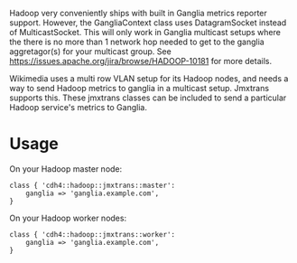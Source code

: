 Hadoop very conveniently ships with built in Ganglia metrics reporter support.
However, the GangliaContext class uses DatagramSocket instead of MulticastSocket.
This will only work in Ganglia multicast setups where the there is no more than
1 network hop needed to get to the ganglia aggretagor(s) for your multicast group.
See https://issues.apache.org/jira/browse/HADOOP-10181 for more details.

Wikimedia uses a multi row VLAN setup for its Hadoop nodes, and needs a way
to send Hadoop metrics to ganglia in a multicast setup.  Jmxtrans supports
this.  These jmxtrans classes can be included to send a particular Hadoop
service's metrics to Ganglia.

# Usage

On your Hadoop master node:

```puppet
class { 'cdh4::hadoop::jmxtrans::master':
    ganglia => 'ganglia.example.com',
}
```

On your Hadoop worker nodes:
```puppet
class { 'cdh4::hadoop::jmxtrans::worker':
    ganglia => 'ganglia.example.com',
}
```
